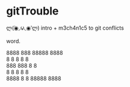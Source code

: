gitTrouble
==========
ლ(́◉◞౪◟◉‵ლ)
intro + m3ch4n1c5 to git conflicts

word.


8888   888   88888    8888<br>
8      8  8    8     8    <br>
888    888     8     8    <br>
8      8 8     8     8    <br>
8888   8  8  88888    8888
